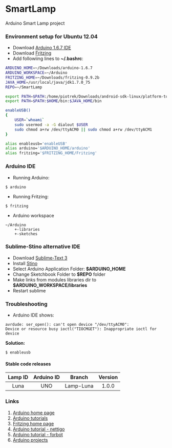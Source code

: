 # SmartLamp

Arduino Smart Lamp project

### Environment setup for Ubuntu 12.04

* Download [Arduino 1.6.7 IDE](https://www.arduino.cc/en/Main/Software)
* Download [Fritzing](http://fritzing.org/download/)
* Add followiing lines to **~/.bashrc**:

```bash
ARDUINO_HOME=~/Downloads/arduino-1.6.7
ARDUINO_WORKSPACE=~/Arduino
FRITZING_HOME=~/Downloads/fritzing-0.9.2b
JAVA_HOME=/usr/local/java/jdk1.7.0_75
REPO=~/SmartLamp

export PATH=$PATH:/home/piotrek/Downloads/android-sdk-linux/platform-tools:$ARDUINO_HOME:$FRITZING_HOME
export PATH=$PATH:$HOME/bin:$JAVA_HOME/bin

enableUSB()
{
	USER=`whoami`
	sudo usermod -a -G dialout $USER 
	sudo chmod a+rw /dev/ttyACM0 || sudo chmod a+rw /dev/ttyACM1
}

alias enableusb='enableUSB'
alias arduino='$ARDUINO_HOME/arduino'
alias fritzing='$FRITZING_HOME/Fritzing'
```

### Arduino IDE

* Running Arduino:

`$ arduino`

* Running Fritzing:

`$ fritzing`

* Arduino workspace

```
~/Arduino
	+-libraries
	+-sketches
```

### Sublime-Stino alternative IDE

* Download [Sublime-Text 3](https://www.sublimetext.com/3)
* Install [Stino](https://github.com/Robot-Will/Stino)
* Select Arduino Application Folder: **$ARDUINO_HOME**
* Change Sketchbook Folder to **$REPO** folder
* Make links from modules libraries dir to **$ARDUINO_WORKSPACE/libraries**
* Restart sublime

### Troubleshooting

* Arduino IDE shows:

```
avrdude: ser_open(): can't open device "/dev/ttyACM0": 
Device or resource busy ioctl("TIOCMGET"): Inappropriate ioctl for device
```

**Solution:**

`$ enableusb`

#### Stable code releases

| Lamp ID            | Arduino ID | Branch    | Version |
| :----------------: | :--------: | :-------: | :-----: |
| Luna               | UNO        | Lamp-Luna | 1.0.0   |

### Links

1. [Arduino home page](https://www.arduino.cc/en/Guide/HomePage)
2. [Arduino tutorials](https://www.arduino.cc/en/Tutorial/HomePage)
3. [Fritzing home page](http://fritzing.org/learning/)
4. [Arduino tutorial - nettigo](http://akademia.nettigo.pl/playlist/arduino_dla_poczatkujacych.html)
5. [Arduino tutorial - forbot](http://forbot.pl/blog/artykuly/programowanie/kurs-arduino-w-robotyce-1-wstep-id936)
6. [Arduino projects](http://www.instructables.com/tag/type-id/category-technology/channel-arduino/)

